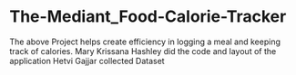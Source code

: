 # The-Mediant_Food-Calorie-Tracker
The above Project helps create efficiency in logging a meal and keeping track of calories.
Mary Krissana Hashley did the code and layout of the application
Hetvi Gajjar collected Dataset 

